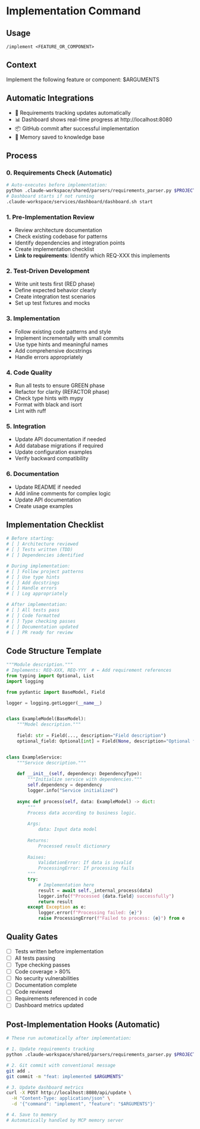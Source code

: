 # Implementation Command

## Usage
`/implement <FEATURE_OR_COMPONENT>`

## Context
Implement the following feature or component: $ARGUMENTS

## Automatic Integrations
- 🎯 Requirements tracking updates automatically
- 📊 Dashboard shows real-time progress at http://localhost:8080
- 📦 GitHub commit after successful implementation
- 🧠 Memory saved to knowledge base

## Process

### 0. Requirements Check (Automatic)
```bash
# Auto-executes before implementation:
python .claude-workspace/shared/parsers/requirements_parser.py $PROJECT_PATH
# Dashboard starts if not running
.claude-workspace/services/dashboard/dashboard.sh start
```

### 1. Pre-Implementation Review
- Review architecture documentation
- Check existing codebase for patterns
- Identify dependencies and integration points
- Create implementation checklist
- **Link to requirements**: Identify which REQ-XXX this implements

### 2. Test-Driven Development
- Write unit tests first (RED phase)
- Define expected behavior clearly
- Create integration test scenarios
- Set up test fixtures and mocks

### 3. Implementation
- Follow existing code patterns and style
- Implement incrementally with small commits
- Use type hints and meaningful names
- Add comprehensive docstrings
- Handle errors appropriately

### 4. Code Quality
- Run all tests to ensure GREEN phase
- Refactor for clarity (REFACTOR phase)
- Check type hints with mypy
- Format with black and isort
- Lint with ruff

### 5. Integration
- Update API documentation if needed
- Add database migrations if required
- Update configuration examples
- Verify backward compatibility

### 6. Documentation
- Update README if needed
- Add inline comments for complex logic
- Update API documentation
- Create usage examples

## Implementation Checklist
```python
# Before starting:
# [ ] Architecture reviewed
# [ ] Tests written (TDD)
# [ ] Dependencies identified

# During implementation:
# [ ] Follow project patterns
# [ ] Use type hints
# [ ] Add docstrings
# [ ] Handle errors
# [ ] Log appropriately

# After implementation:
# [ ] All tests pass
# [ ] Code formatted
# [ ] Type checking passes
# [ ] Documentation updated
# [ ] PR ready for review
```

## Code Structure Template
```python
"""Module description."""
# Implements: REQ-XXX, REQ-YYY  # ← Add requirement references
from typing import Optional, List
import logging

from pydantic import BaseModel, Field

logger = logging.getLogger(__name__)


class ExampleModel(BaseModel):
    """Model description."""
    
    field: str = Field(..., description="Field description")
    optional_field: Optional[int] = Field(None, description="Optional field")


class ExampleService:
    """Service description."""
    
    def __init__(self, dependency: DependencyType):
        """Initialize service with dependencies."""
        self.dependency = dependency
        logger.info("Service initialized")
    
    async def process(self, data: ExampleModel) -> dict:
        """
        Process data according to business logic.
        
        Args:
            data: Input data model
            
        Returns:
            Processed result dictionary
            
        Raises:
            ValidationError: If data is invalid
            ProcessingError: If processing fails
        """
        try:
            # Implementation here
            result = await self._internal_process(data)
            logger.info(f"Processed {data.field} successfully")
            return result
        except Exception as e:
            logger.error(f"Processing failed: {e}")
            raise ProcessingError(f"Failed to process: {e}") from e
```

## Quality Gates
- [ ] Tests written before implementation
- [ ] All tests passing
- [ ] Type checking passes
- [ ] Code coverage > 80%
- [ ] No security vulnerabilities
- [ ] Documentation complete
- [ ] Code reviewed
- [ ] Requirements referenced in code
- [ ] Dashboard metrics updated

## Post-Implementation Hooks (Automatic)
```bash
# These run automatically after implementation:

# 1. Update requirements tracking
python .claude-workspace/shared/parsers/requirements_parser.py $PROJECT_PATH

# 2. Git commit with conventional message
git add .
git commit -m "feat: implemented $ARGUMENTS"

# 3. Update dashboard metrics
curl -X POST http://localhost:8080/api/update \
  -H "Content-Type: application/json" \
  -d '{"command": "implement", "feature": "$ARGUMENTS"}'

# 4. Save to memory
# Automatically handled by MCP memory server
```
